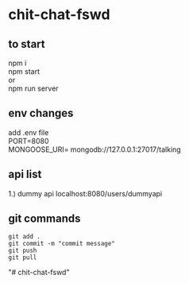# chit-chat-fswd

## to start 
npm i  
npm start  
or  
npm run server  

## env changes
add .env file  
PORT=8080  
MONGOOSE_URI= mongodb://127.0.0.1:27017/talking  


## api list
1.) dummy api localhost:8080/users/dummyapi



## git commands
    git add .  
    git commit -m "commit message"  
    git push
    git pull

"# chit-chat-fswd" 
